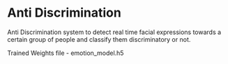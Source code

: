 # Anti Discrimination
Anti Discrimination system to detect real time facial expressions towards a certain group of people and classify them discriminatory or not.

Trained Weights file - emotion_model.h5
